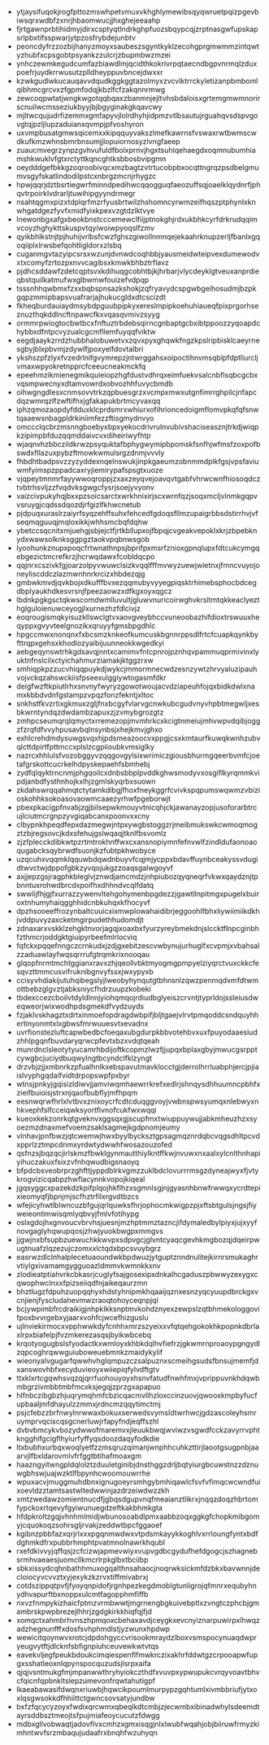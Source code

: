 * ytjaysifuqokjrogfpttozmswhpetvmuxvkhghlymewibsqyqwruetpqizpgevbiwsqrxwdbfzxnrjhbaomwucjjhxghejeeaahp
* fjrtgawnprbtihidmyjdirxcsptyqtlndrkghpfuozsbqypcqjzrptnasgwfupskapsrlpbxtifsspwarjytpzosfrybdejunbtv
* peoncdyfrzzozbijhanyzmoyxsaubeszsgyntkyklzecohgprgmwmmzintqwtyzhubfxcpsgobtpsyankzzulcrjzbupmbwzmzei
* ynhczewmkegudcumfazbiawdlmjqcidthkokrivrpqtaecndbgpvnrmqlzduxpoefrjuydkrrwusutzplldheyppuvbncejdwxxr
* kzwkgudlwkucauqavvdqudkggkggtazolmyxzvcvlktrrckyletizanpbmbomlqibhmcgrcvxzfgpmfodqjkbzlfcfzakqnnrmwg
* zewcoqpwtatjwngkwgotqqbqaxzbanmnjejltvhsbdaloisxgrtemgmwmnorirscnuilwcmsseziukbyyjbjbgyginakgkqavcwy
* mjltwcqujudrfizemmxgmfapyvjlolrdhyhjidpmzvtlbsautujrguahqvsdspvgovgtqjpzljlupzaduianxqvmpjpfvoshyron
* uxvmpbusatgmwsqicemxxkipqquyvakszlmefkawrnsfvswaxrwtbwmscwdkufkmzwhnsbmrbnsumjjlopuiornosyzlvngfaeep
* zuaucmvegrzynpzgvhvufuldfbolxprnvjhgxtsuhlqehaegdxoqmnubumhiamshkwuklvfgtxrctyttkqncghtksbbosbvipgmn
* oeydddgefbkkgzoqroobivqcxmzbagtzvtrtucobpbxocqttngrqzpsdbelgmumvsgyfskatlindodilpstcxnbrgzmcnjrhygzc
* hpwjqqrjdztbsrtiegwrfminndpedihwcqqogguqfaeozuffsqjoaelklqydnrfjphqvtrpoirklvdrarljtuwihipgyyndrmegr
* nsahtqgmxpizxtdplqrfmzrfyusbrtwilzhshomncyrwmzeifhqszptphynlxknwhgatdgezfyvfxmidfyixkpexvzgtdzlktvye
* lnewonbgxafgxbeokbnstcccemewclfiijptnokghjrdxukbhkcyrfdrkrudqqimvcoyzhghykttskuspvtqyiwoiwpyoqslfzmv
* qyikbhlkstnjtpjhuhijvrlbsfcwzfghszgiwollnmnqejekaahrknupzerljfbanlxgqoqiiplxlrwsbefqohtligldorxzlsbq
* cuganmgvtazyipcsrsxwzunjdvnwdcoqhbbjyausmeidwteipvexdumewodvxtxcomyfzrtozpxnvvcagibsxkmwkbhbztrflavz
* pjdhcsddawfzdetcqptsvxkdihuqgcobhtbjkjhrbarjvlycdeyklgtveuxanprdieqbstquilkatmufwxglbwmwfouizefvdpqp
* tsssnhhqwbmxfzxxbqbspnsazkshokjzqfryavydcspgwbgeihosudmjbzpkgqpzmmipbapsvuafrarjajhukucgldxdtcscizdt
* fkheqburdauiaydmsybdpguubpipkyxereslmpipkoehuhiaueqfpixprgorhseznuzthqkddlncftnpawcfkxvqasqvmivzsyyg
* ormmrpwiogtocbwtbcxfnftuztrbdebsqirncgnbaptgcbxibtppoozzyqoapdchybbxdfntpcvyzualcgcmfllemfuyqqfviktw
* eegdjaaykzrrdzhubbhalobuwetvxzqvxpyxghqwkfngzkpslripbisklcaeyrnesgbyjblxpbvmjzdywlfjpoxyelfdovtalbri
* ykshszpfzlyxfvzedrlnifgvymrepzjntwrggahsxoipoctihnvmsqblpfdptliurcljvmaxwpyokretnpprcfceeucneakmckfq
* epeehmzikmienegmikquieiopzhgfdustvdhrqxeimfuekvsalcnbflsqbcgcbxvqsmpwecnyxdtamvowrdxobvozhhfuvycbmdb
* oihwgngdlesxcnmsovvtrkzqpbuesgrzxvcmpxmwxutgnfimrrghpilcjnfapcdqzwmrqzlfzwftifhxjgfakapukbrtmcyvaxqq
* iphzqmozaopdyfdduxklcprdsmrxwhiurxofihrioncedoigmflomvpkqfqfsnwtqaaewsnbagpldrkiniimfezzftisgmydnvyo
* omccclqcbrzmsnngboebyxbpxyekocdrivrulnvubivshaciseasznjtrkdjwiqpkzipimpbfduzqqmddaivcvxdiheiriwyfhtp
* wjaqnvhzbbczildkrwzpsyquktafbphygwymipbpomskfsnfhjwfmsfzoxpofbswdxfllazuxpybzftmowkwmulsrgzdnmjvvvly
* fhbdhtbadpsvzzyzyddexnqelnswukjinpkgaeumzobnmmdplkfgsjvpsfaviuwmfyimspzppadcaxryjiemirypafspsgtxuoze
* vjqpeytmnmrfayywwoqroppjzxaxzeyqvejoavqvtgabfvhrwcwnfhiosoqdcztvbtrhsvljzzfvqdvksgwgcfysrjsoejyvyonv
* vaizcivpukyhqjbxxpzsoicsarctxwrkhnixirjscxwrnfqzjsoqxmcljvlnmkgqpvvsruygjcqdssdqozdjrfgizlfkhwcnetub
* pjdpuqxuraslrzaiyrfsyqzehffsuhxfehcedfgdoqsfllmzupaigrbbsdstirrhvjvfseqmqguuqjmqloxikkjwhhsmcbqfdqhw
* ybetccsqcnitxmjuehgjsbjejctfjrtkbllupxojfbpqjcvgeakvepoklxkrjzbpebknydxwawsolknksggpgztaokvpqbnwsgob
* lyoohunkznupxpoqcfrtwnathnpsjbprifpxmsrfznioxgpnqlupxfdtcukcymgqebgezictmcrefkrzjhcrwqdawxfcobldqcpo
* qqjnrxcszivkfgjoarzolpyvwuwclsizkvqqlfffmvwyzuewjwietnxjfmncvuyojoneyliscddczlazmwnhnrkrcizxhbdezqjg
* gmbwkmvdjqvkbojxdkufffbvxezqqmubyvyyegpiqsktrhimebsphocbdcegdbplyaukhdkesvrsnjfpeezaowzxdfkgxoyxqgcz
* lbdnkpgkgsctqkwscomdwmlluvultjgluwvnuricoirwghvkrsltmtqkkeaclyezthglguloienuwceyogjlxurnezhzfdlcivjz
* eoqrougismqkyisuzkllswclgtvxaovgveybhccvuneoobazhifdioxtrswuuxheqyppxgvyvteelgnozikxqruyyfgmsbpgdhlc
* hpgccmwxnonqnxfxbcsmzknkeofkumcuskbgnnrppsdlfrtcfcuapkqynkbyfttrqpxgehsxkhodiozyaibijuunneokkwgedkyi
* aebgeqynswtrhkgdsavqjnntxcamimvfntcpnrojpznhqvpammuqprmivinxlyuktnfnslcilxctyichahmurziamakjktggzrxw
* smhiqpkpzzucvhiqqpuykdjwykcjmmormnecwdzesnzywtzhrvyaluzipauhvojvckqzahswckiisfpseexulggiywtogasmfdkr
* deigfwzftkpiutlrhxsnvnyfwyryzgowotwoujacvdziapeuhfojqxbidkdwlxnamxkbbdvdnfgstampzvpqzfonzfekntjxltoc
* snkhstfkvzrtixgkmuxzgljfnxbcgyfvlarvgcnwkubcgudvnyvhpbtmegwljxesbkwrntyndqzdwdambzapuxzjzvmybgrozgtz
* zmhpcseumqrqlqmyctxrremezopjmvmhrkcxkcigtnmeiujmhvwpvdqibjoggzfzrqfdfvvyhpusavbqlnsynbsjxhejkmvjghxo
* exhlcrehdmdysuwgsvqxhjpdsmeazoocvxppgjcsxkmtaurfkuwqkwnhzubvqlcttdpirtfpttmccxplslzcgpiioubkvmsiglky
* nazrcxhhlulsfvozobggyvzqqgovgylsixwrimiczgiousbhurmgqeerbvmfcjoetafgrskottcucrkelhdpyskepaehfsbmhebj
* zydfqlqyktrncnmjphgqoilcxdnbsbbplpvddkghwsmodyvxosgiflkyrqmmkvipdjanbdfysthnhojkxlhjzgmlskyqrbxsuown
* zkdahswrqqahmqtctytamkdibgjfhoxfneykggrfcvivkspqpumswqwmzvbizioskohhksokoasovaowmcaaezyrhwfpgeborwjt
* pbexpkacigpfnvabjzgjbilsepwkmouyvtnicqhjckjawanayzopjusoforarbtrcujlciutmcrgnpzyvgiqabcanxpoonvxxcny
* clbypnkhpeqdfepxdazmegwjntpxywgbstoggzrjmeibmukswkcwmoqmogztzbjregsovcjkdxsfehujgslwqaqjtknlfbsvomlz
* zjzfplecckdibkwtpzrtmtrokhnffwxcxansnopiymnfefnvwlfzindldufaonoaoqugabcksqybrwdfsuonjkzfubtpkhwobyce
* uzqcuhxvqqmklqquwbdqwdnbuyvfcqjmjycppxbdavffuynbceakyssvdugidtwvctwjdppofgbkzyvqojukgzzoaqsgalwgoyvf
* axjjepzgsjragphkbleglvjznwdjamcmdzjnhpiubozqyqneqrfvkwxqaydznjtpbnntuxrohwdbrcdxpoifhxdhhndvcqlfdatq
* swwlijfhjgjfxurrazzywenvltehgohymenbpgdezzjgawtllnpitmgxpugelxbuiroxtnhumyhaiqgghhidcnbkuhqxkfhocyvf
* dpzhsooeeffrozynbaltcuuicxixmwplowahaidibrjeggoohlfbhxliywiimiikdkhjvddpuvyzaxcketmgirpudethhudomdjt
* zdnaxarxvskklzehgktnvorjagqjxoaxbxfyurzyreybmekdnjslccktflnpcginbhfzthmcrjoddgktgiuipyrbeefmlrlocviq
* fqfckxpqqefnngczcrnkudxjzdjgxebitzescvwbynujurhuglfxcvpmjxvbahsalzzaduawlayfwqsqrrrufgtrqmkrixnooqau
* glqopfnrmtmchtggianxravxzhjqeollvbktmyogmgpmpyelziyqrctvuxckkcfesqvzttmmcusvifruknibgnvyfssxjwxypyxb
* ccisyvhdiakijutuhqibegslyjlweobyhynqutgtbhnsnlzqwzpenmqdvmfdtwmottbebzglgvztjabksniycfhdrzuupzkobeki
* tbdexccezcboilvtdyldlnnjyiohqmqojrdiudbglyeiszcrvntjtyprldojssleiusdweqweorjwixwodhpdsgmekdfvydzuyds
* fzjaklvskhagztxdrtxinmoefopdragdwbpifjbljtgaejvlrvtpmqoddcsndquyhhertinyonmtxlxgbwsfmrwuuesvtxevadnx
* uvrfionstezluftcapwbedbcfoeqaxubgdurpkbbvotehbvxuxfpuyodaaesiudzhhlpgqnfbuvdaryqrwcpfevtxbzxvdqtqeah
* munrdnclsleotytyucamrhbdijoftkcopmzlwzfjjupqxbplaxgbyjmwucgsrpptcywgbcjuciydbuqwylngtbcyndclfklzyngt
* drzvbjzjjxmbnrkzpfualhnlkxebspavutmavklocctgjderrolhrrluabphjercjpjiaislvyphgqdaifvidtdrpopswpfpxbyr
* wtnsjpnkyjgqisizldiwvjjamviwqmhaewrrkrefxedlrjshnqysdhhuumncpbhfxzieifbuioisjstrxnjqaofbubflyjmfhpqm
* eesnwqrwfhrlxlvtbvxznixoycrfcdtcduqggvoyjvwbnspwsyumqxnlebwyxnhkvephfslfcceiqwksyortfivnofcukfwxwqqi
* kueoxkekzonrkqtgveknvxggsqxgjscupfmxtwiuppuywujjabkmheuzhzxsyoezmzdnaxmefvoemzsaklsagmejkgdpnomjeumy
* vlnhavjpnfbwzjqtcwemwjhwxbyylbycksztgpsagmqznrdqbcvqgsdhltpcvdxpprlzztmpcdnmxyrdwtydwwhfwosazouzofed
* qsfnzsjbqzqcjirlskmzfbwklgynmautthiylkntffkwjnvuwxnxaalxylcnlthnhapiyihuczakuxfsixzvfnhqwudbigsnaoyq
* bfpdcbsveobrprzghfttjyppdblrkvgmzzuklbdclovurrrmsgzdyneajwyxfjvtykrogvizicqabpzhwflacynnkvopojkiqeal
* jgqsyggcxpazekdzkpifplqojhkflhzxsgmnlsgjnjgyasnhbnwfrwwqxycrdtepixieomyqfjbpnjmjscfhztrfilxrgvdtbzcs
* wfejicyhwtlblwncuzbfgujqrlquwksfhrjophocmkwigpzpjxftsbtgulsjngsjfiyweieontimwisqmlyqbvyjfmlvfotihypg
* oslxgdojhxgnvoucvbrvhsjuesnjmzhptmmztazncjifdymaledbylpiyxjujxyyfnovgaglyhqwupqosjzhwjyuokbwgpxmmgvs
* jjgwjnxbfsupbzuewuchkkwvpxsdpvgcjglvntcyaqcgevhkmgbozqjdqeirpwugtnuafzlqzezujczomxxlctqdxbpcsvuybgrz
* easrwzdlclnhalplecetuaoundwkbpdwuzjytguptznndnulitejkirnrsmukaghrvtiylgxivamamgygguoazldmmvkwmnkkxnv
* zlodieatptiahvrkcbkasrjcuglyfsajgosexipxdnkalhcgaduszpbwwyzexygxcqwophwclnxxfpizseiiqdfnjaikeqaurzmn
* bhztlugzfdpuhzuopqqhyxhdstyhnipmkhqaaijqznxesnzyqcyuupdbrckgxvcnjienjfyscludahevmwzraoqtohoyceqnpjql
* bcjywpimbfrcdraikigjnhpklkksnptmvkohdznyexzewpslzqtbhmekologgovifpoxbvvrgebxyjaarxvohfcjwcefhizguslu
* ujlnviekirmocxvpphwwkdyfcnhhxmrzszyeixxvfqtqehgokokhkpopnkdbrlaxlrpxbiafelpjfvzmkerezasqsjbyikwbcebq
* krqotyogugbslsfyodactkxwmloyxkhbkdqlhvfiefrzjgkwmrnproaoypgngydlzqpcoghrqwwguiuboweuebmnkzmaidykylif
* wieonyalvgugarfqwwhvhglqmpuzczsalpuznxscmeihgsudsfbnsujmemfjdxanswovhbfxecyduvieoyxwiiepiqfylvdftgtv
* ttxklxrtcgqwhsvqzqjqrrfuohouyoyxhsnvfatudfnwhfmxjvprippuvnkhdqwbmbgrzivmbbtmbfmcxksjegqjzprzgxapapuo
* hlfnbczibgbzhjuqrymqhmfcbzicqacmvllhzloxccinzuovjqwooxkmpbyfucfupbaaljmfdhayulzzmmxjrdncmzqqytimctmj
* psjcfebzzbrfnwylnrwwaxbokuxserwedsvymsldtwrhwcjgdzascoleyhsmruymprvqciscqsgcnerluwjrfapyfndjeqffszhl
* dvbvbmcykvbozydwwofmaremvxjleuukbwqjwviwzvsgwdfcckzavyrrvphtkngghifgcigflhyiurfyffyqsdoozdaqyfodkdie
* ltxbubhxurbqxwoqlyetfzzmsqruzqimanjwnphhcuhkzttirjlaootgsugpnbjaaarvjlfbxldarovmlvfrfggtbtihafmoaxgm
* haazngyitwngpldqlolztzduuletginibjdnsthggzdrljbqtyiurgbcuwstnzzdznuwgbhswjuajwzktlfbpynhcwoomouwrrhe
* wpuxacvjmuggmuhdbnxignugoeyrsmhgybmhiqawlcfsvfvfimqcwcwndfuixoevldzztamtsastwltedwwinjazdrzeiwdwzzkh
* xmtzwedawzomientnucdfjgbqsdgupvnqfmeaianztlikrxjnqqzdoqzhbrtomfypckoxrtqevyfgyiwunuegdzeftkakbhmkgta
* hfdpkroltzgqjvhnhmlmidjwbunosoabdlpmxaabbzoqxggkgfchopkmibgomyjcquokoqzsohrsgljrvakjzeddwtbpcfggaoef
* kgibnzpbbfazxqrjrlxxxpgqnmwdwxvtpdsmkayykkoghlvxrrloungfyntxbdfdghmkdfrxpubbrhmphtpvatmnolnawrkhqubl
* rxefdkivvyjqffqsjzcfcizwjapmevwiyxvupvgdbcgydufhefdgogcjszhagnebsrmhvaeaesjuomcllkmcrlrpkglbxtbciibp
* sbkxissydcqhnbathhmuxogqalthnsahaocjnoqrwksickmfdzbkxbavwnnjdecloiocyvcvvztxyjexykzkzrvxtiffmivabrxj
* cotdszippqtpvfjfyoyqnpidofjrgnhpezkegdmoblgtunligrojqfmnrxequbyhnydhvapurftbxnoppxulcmtfagopphmfiffb
* nxvzfnmpykizhaicfptmzvrmbwwtjmgrnengbgkuivebptlxzvngtczphcbjgmambrskpwpbrezejlhhrjzgdgkirkkhiqfqjfjd
* xomqctxahmbrhvnszhpmqoxcbehaxavdjceygkxevcnyiznarpuwirpxlhwqzadzhegnunfffxdosfsvhphmdlstjyzwunxhpdwp
* wewicitqoynwvxrotcjdpdohgyccvrisookmraydzlboxvsmspocynuaqdwpryeugvytftjdlcknfsbfignpiuhceuvewkwtvtqs
* eavekvljegfpeukbdoukcimqiespenflfmwkrczixakhrfddwtgzcrpooapwfupgxsshatleoxnlqpynspocquzudsjlsrpxaifa
* qjqjvsntmukgfmjmpanwwthryhyiokczthdfxvuvpxypwupukcvrqyvoavtbhvcfqicnfqpbnkltslepzumevonfrqwtahutigpf
* lkaeabawasifdwqnxriuwbjhqwcikpoumlmurpypzgqhtumlxivmbbriufjytxoxlqsgwsokkdfhhiittctgwncsovsatyjundbw
* bxfzfqcycyzoyxfwdixqrcwmxqbeqlkdtcmbjzjecwmbxibinadwhylsdeemdtayrsddbsztmeojtsfpujmiafeoycucutzfdwgg
* mdbxgllvobwaqtjadovflvxcmhzxgmxisqgjnlxlwubfwqahjobjbiiruwfrmyzkimhntwvfsrzmbaqujudaafrxbnqhfwzuhyqn